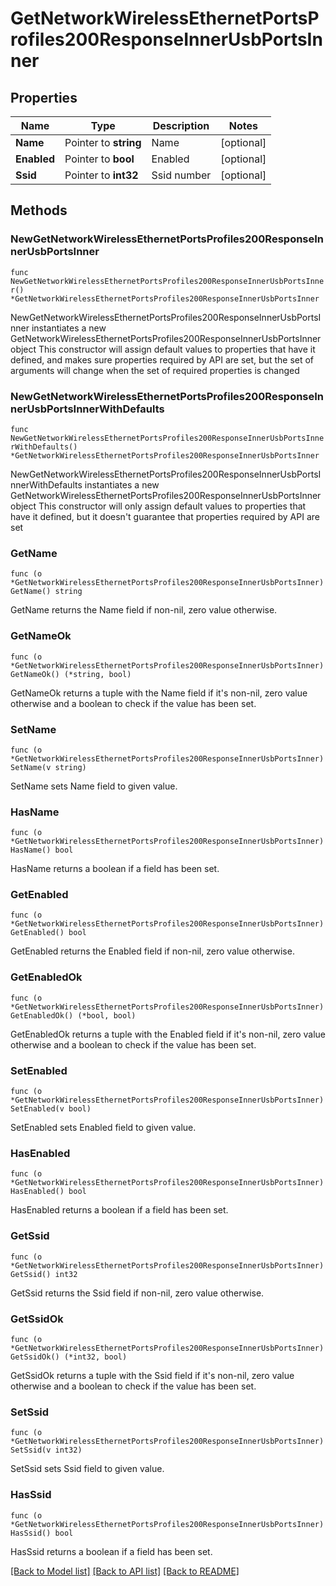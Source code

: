 # GetNetworkWirelessEthernetPortsProfiles200ResponseInnerUsbPortsInner

## Properties

Name | Type | Description | Notes
------------ | ------------- | ------------- | -------------
**Name** | Pointer to **string** | Name | [optional] 
**Enabled** | Pointer to **bool** | Enabled | [optional] 
**Ssid** | Pointer to **int32** | Ssid number | [optional] 

## Methods

### NewGetNetworkWirelessEthernetPortsProfiles200ResponseInnerUsbPortsInner

`func NewGetNetworkWirelessEthernetPortsProfiles200ResponseInnerUsbPortsInner() *GetNetworkWirelessEthernetPortsProfiles200ResponseInnerUsbPortsInner`

NewGetNetworkWirelessEthernetPortsProfiles200ResponseInnerUsbPortsInner instantiates a new GetNetworkWirelessEthernetPortsProfiles200ResponseInnerUsbPortsInner object
This constructor will assign default values to properties that have it defined,
and makes sure properties required by API are set, but the set of arguments
will change when the set of required properties is changed

### NewGetNetworkWirelessEthernetPortsProfiles200ResponseInnerUsbPortsInnerWithDefaults

`func NewGetNetworkWirelessEthernetPortsProfiles200ResponseInnerUsbPortsInnerWithDefaults() *GetNetworkWirelessEthernetPortsProfiles200ResponseInnerUsbPortsInner`

NewGetNetworkWirelessEthernetPortsProfiles200ResponseInnerUsbPortsInnerWithDefaults instantiates a new GetNetworkWirelessEthernetPortsProfiles200ResponseInnerUsbPortsInner object
This constructor will only assign default values to properties that have it defined,
but it doesn't guarantee that properties required by API are set

### GetName

`func (o *GetNetworkWirelessEthernetPortsProfiles200ResponseInnerUsbPortsInner) GetName() string`

GetName returns the Name field if non-nil, zero value otherwise.

### GetNameOk

`func (o *GetNetworkWirelessEthernetPortsProfiles200ResponseInnerUsbPortsInner) GetNameOk() (*string, bool)`

GetNameOk returns a tuple with the Name field if it's non-nil, zero value otherwise
and a boolean to check if the value has been set.

### SetName

`func (o *GetNetworkWirelessEthernetPortsProfiles200ResponseInnerUsbPortsInner) SetName(v string)`

SetName sets Name field to given value.

### HasName

`func (o *GetNetworkWirelessEthernetPortsProfiles200ResponseInnerUsbPortsInner) HasName() bool`

HasName returns a boolean if a field has been set.

### GetEnabled

`func (o *GetNetworkWirelessEthernetPortsProfiles200ResponseInnerUsbPortsInner) GetEnabled() bool`

GetEnabled returns the Enabled field if non-nil, zero value otherwise.

### GetEnabledOk

`func (o *GetNetworkWirelessEthernetPortsProfiles200ResponseInnerUsbPortsInner) GetEnabledOk() (*bool, bool)`

GetEnabledOk returns a tuple with the Enabled field if it's non-nil, zero value otherwise
and a boolean to check if the value has been set.

### SetEnabled

`func (o *GetNetworkWirelessEthernetPortsProfiles200ResponseInnerUsbPortsInner) SetEnabled(v bool)`

SetEnabled sets Enabled field to given value.

### HasEnabled

`func (o *GetNetworkWirelessEthernetPortsProfiles200ResponseInnerUsbPortsInner) HasEnabled() bool`

HasEnabled returns a boolean if a field has been set.

### GetSsid

`func (o *GetNetworkWirelessEthernetPortsProfiles200ResponseInnerUsbPortsInner) GetSsid() int32`

GetSsid returns the Ssid field if non-nil, zero value otherwise.

### GetSsidOk

`func (o *GetNetworkWirelessEthernetPortsProfiles200ResponseInnerUsbPortsInner) GetSsidOk() (*int32, bool)`

GetSsidOk returns a tuple with the Ssid field if it's non-nil, zero value otherwise
and a boolean to check if the value has been set.

### SetSsid

`func (o *GetNetworkWirelessEthernetPortsProfiles200ResponseInnerUsbPortsInner) SetSsid(v int32)`

SetSsid sets Ssid field to given value.

### HasSsid

`func (o *GetNetworkWirelessEthernetPortsProfiles200ResponseInnerUsbPortsInner) HasSsid() bool`

HasSsid returns a boolean if a field has been set.


[[Back to Model list]](../README.md#documentation-for-models) [[Back to API list]](../README.md#documentation-for-api-endpoints) [[Back to README]](../README.md)


